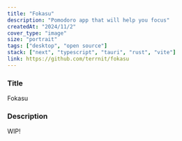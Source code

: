 ```yaml
---
title: "Fokasu"
description: "Pomodoro app that will help you focus"
createdAt: "2024/11/2"
cover_type: "image"
size: "portrait"
tags: ["desktop", "open source"]
stack: ["next", "typescript", "tauri", "rust", "vite"]
link: https://github.com/terrnit/fokasu
---
```


### Title

Fokasu

### Description

WIP!
